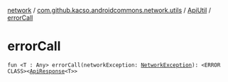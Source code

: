 [network](../../index.md) / [com.github.kacso.androidcommons.network.utils](../index.md) / [ApiUtil](index.md) / [errorCall](.)

# errorCall

`fun <T : Any> errorCall(networkException: `[`NetworkException`](../../com.github.kacso.androidcommons.network.exceptions/-network-exception/index.md)`): <ERROR CLASS><`[`ApiResponse`](../../com.github.kacso.androidcommons.network.models/-api-response/index.md)`<T>>`